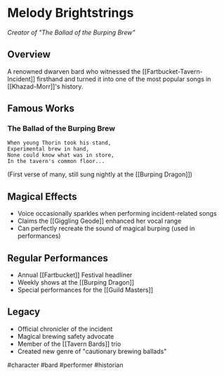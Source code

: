 # Melody Brightstrings
*Creator of "The Ballad of the Burping Brew"*

## Overview
A renowned dwarven bard who witnessed the [[Fartbucket-Tavern-Incident]] firsthand and turned it into one of the most popular songs in [[Khazad-Morr]]'s history.

## Famous Works
### The Ballad of the Burping Brew
```
When young Thorin took his stand,
Experimental brew in hand,
None could know what was in store,
In the tavern's common floor...
```
(First verse of many, still sung nightly at the [[Burping Dragon]])

## Magical Effects
- Voice occasionally sparkles when performing incident-related songs
- Claims the [[Giggling Geode]] enhanced her vocal range
- Can perfectly recreate the sound of magical burping (used in performances)

## Regular Performances
- Annual [[Fartbucket]] Festival headliner
- Weekly shows at the [[Burping Dragon]]
- Special performances for the [[Guild Masters]]

## Legacy
- Official chronicler of the incident
- Magical brewing safety advocate
- Member of the [[Tavern Bards]] trio
- Created new genre of "cautionary brewing ballads"

#character #bard #performer #historian